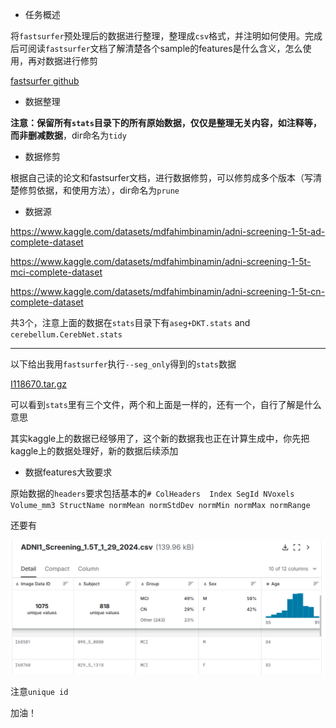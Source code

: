 * 任务概述

将`fastsurfer`预处理后的数据进行整理，整理成`csv`格式，并注明如何使用。完成后可阅读`fastsurfer`文档了解清楚各个sample的features是什么含义，怎么使用，再对数据进行修剪

[fastsurfer github](https://github.com/Deep-MI/FastSurfer)

* 数据整理

**注意：保留所有`stats`目录下的所有原始数据，仅仅是整理无关内容，如注释等，而非删减数据**，dir命名为`tidy`

* 数据修剪

根据自己读的论文和fastsurfer文档，进行数据修剪，可以修剪成多个版本（写清楚修剪依据，和使用方法），dir命名为`prune`

* 数据源

<https://www.kaggle.com/datasets/mdfahimbinamin/adni-screening-1-5t-ad-complete-dataset>

<https://www.kaggle.com/datasets/mdfahimbinamin/adni-screening-1-5t-mci-complete-dataset>

<https://www.kaggle.com/datasets/mdfahimbinamin/adni-screening-1-5t-cn-complete-dataset>

共3个，注意上面的数据在`stats`目录下有`aseg+DKT.stats` and `cerebellum.CerebNet.stats`

--------------------

以下给出我用`fastsurfer`执行`--seg_only`得到的`stats`数据

[I118670.tar.gz](../dataset/I118670.tar.gz)

可以看到`stats`里有三个文件，两个和上面是一样的，还有一个，自行了解是什么意思

其实kaggle上的数据已经够用了，这个新的数据我也正在计算生成中，你先把kaggle上的数据处理好，新的数据后续添加

* 数据features大致要求

原始数据的`headers`要求包括基本的`# ColHeaders  Index SegId NVoxels Volume_mm3 StructName normMean normStdDev normMin normMax normRange `

还要有

![image-20240927130218065](./assets/image-20240927130218065.png)

注意`unique id`

加油！

